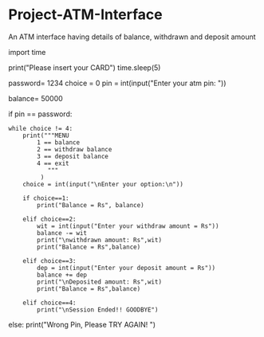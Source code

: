 # Project-ATM-Interface
An ATM interface having details of balance, withdrawn and deposit amount


import time

print("Please insert your CARD")
time.sleep(5)

password= 1234
choice = 0
pin = int(input("Enter your atm pin: "))

balance= 50000

if pin == password:
    
    while choice != 4:
        print("""MENU
            1 == balance
            2 == withdraw balance
            3 == deposit balance
            4 == exit
               """
             )
        choice = int(input("\nEnter your option:\n"))
        
        if choice==1:
            print("Balance = Rs", balance)
            
        elif choice==2:
            wit = int(input("Enter your withdraw amount = Rs"))
            balance -= wit
            print("\nwithdrawn amount: Rs",wit)
            print("Balance = Rs",balance)
            
        elif choice==3:
            dep = int(input("Enter your deposit amount = Rs"))
            balance += dep
            print("\nDeposited amount: Rs",wit)
            print("Balance = Rs",balance)
            
        elif choice==4:
            print("\nSession Ended!! GOODBYE")  
    
else:
    print("Wrong Pin, Please TRY AGAIN! ")




    
